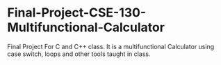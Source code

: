 # Final-Project-CSE-130-Multifunctional-Calculator
Final Project For C and C++ class. It is a multifunctional Calculator using case switch, loops and other tools taught in class.
